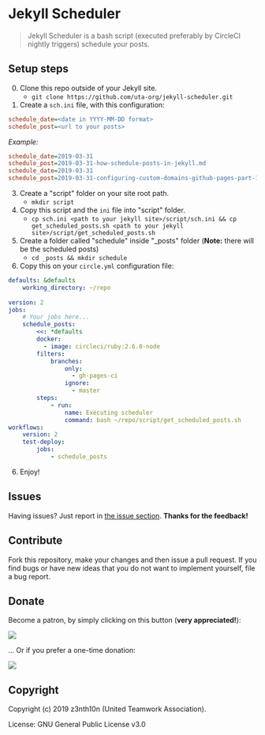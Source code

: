 # Jekyll Scheduler

> Jekyll Scheduler is a bash script (executed preferably by CircleCI nightly triggers) schedule your posts.

## Setup steps

0. Clone this repo outside of your Jekyll site.
	- `git clone https://github.com/uta-org/jekyll-scheduler.git`
1. Create a `sch.ini` file, with this configuration:

```ini
schedule_date=<date in YYYY-MM-DD format>
schedule_post=<url to your posts>
```

*Example:*

```ini
schedule_date=2019-03-31
schedule_post=2019-03-31-how-schedule-posts-in-jekyll.md
schedule_date=2019-03-31
schedule_post=2019-03-31-configuring-custom-domains-github-pages-part-1.md
```

3. Create a "script" folder on your site root path.
	- `mkdir script`
2. Copy this script and the `ini` file into "script" folder.
	- `cp sch.ini <path to your jekyll site>/script/sch.ini && cp get_scheduled_posts.sh <path to your jekyll site>/script/get_scheduled_posts.sh`
4. Create a folder called "schedule" inside "_posts" folder (**Note:** there will be the scheduled posts)
	- `cd _posts && mkdir schedule`
5. Copy this on your `circle.yml` configuration file:

```yaml
defaults: &defaults
    working_directory: ~/repo
    
version: 2
jobs:
	# Your jobs here... 
    schedule_posts:
        <<: *defaults
        docker:
          - image: circleci/ruby:2.6.0-node
        filters:
            branches:
                only:
                  - gh-pages-ci
                ignore:
                  - master
        steps:
            - run:
                name: Executing scheduler
                command: bash ~/repo/script/get_scheduled_posts.sh
workflows:
    version: 2
    test-deploy:
        jobs:
            - schedule_posts
```

6. Enjoy!

## Issues

Having issues? Just report in [the issue section](/issues). **Thanks for the feedback!**

## Contribute

Fork this repository, make your changes and then issue a pull request. If you find bugs or have new ideas that you do not want to implement yourself, file a bug report.

## Donate

Become a patron, by simply clicking on this button (**very appreciated!**):

[![](https://c5.patreon.com/external/logo/become_a_patron_button.png)](https://www.patreon.com/z3nth10n)

... Or if you prefer a one-time donation:

[![](https://www.paypalobjects.com/en_US/i/btn/btn_donateCC_LG.gif)](https://paypal.me/z3nth10n)

## Copyright

Copyright (c) 2019 z3nth10n (United Teamwork Association).

License: GNU General Public License v3.0